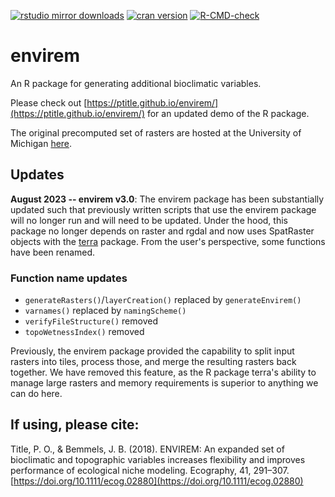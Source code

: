   <!-- badges: start -->
  [![rstudio mirror downloads](https://cranlogs.r-pkg.org/badges/envirem)](https://github.com/r-hub/cranlogs.app)
  [![cran version](https://www.r-pkg.org/badges/version/envirem)](https://cran.r-project.org/package=envirem)
  [![R-CMD-check](https://github.com/ptitle/envirem/actions/workflows/R-CMD-check.yaml/badge.svg)](https://github.com/ptitle/envirem/actions/workflows/R-CMD-check.yaml)
  <!-- badges: end -->
# envirem
An R package for generating additional bioclimatic variables.

Please check out [https://ptitle.github.io/envirem/](https://ptitle.github.io/envirem/) for an updated demo of the R package.

The original precomputed set of rasters are hosted at the University of Michigan [here](https://deepblue.lib.umich.edu/data/concern/data_sets/gt54kn05f). 

## Updates
**August 2023 -- envirem v3.0**: The envirem package has been substantially updated such that previously written scripts that use the envirem package will no longer run and will need to be updated. Under the hood, this package no longer depends on raster and rgdal and now uses SpatRaster objects with the [terra](https://cran.r-project.org/package=terra) package. From the user's perspective, some functions have been renamed. 

### Function name updates
- `generateRasters()`/`layerCreation()` replaced by `generateEnvirem()`
- `varnames()` replaced by `namingScheme()`
- `verifyFileStructure()` removed
- `topoWetnessIndex()` removed

Previously, the envirem package provided the capability to split input rasters into tiles, process those, and merge the resulting rasters back together. We have removed this feature, as the R package terra's ability to manage large rasters and memory requirements is superior to anything we can do here. 

## If using, please cite: 

Title, P. O., & Bemmels, J. B. (2018). ENVIREM: An expanded set of bioclimatic and topographic variables increases flexibility and improves performance of ecological niche modeling. Ecography, 41, 291–307. [https://doi.org/10.1111/ecog.02880](https://doi.org/10.1111/ecog.02880)
